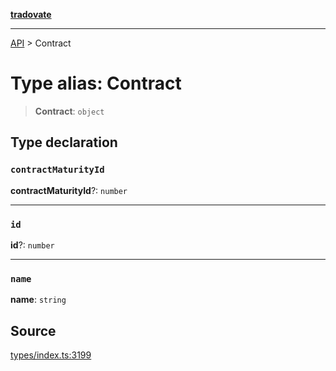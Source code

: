[**tradovate**](../README.md)

***

[API](../API.md) > Contract

# Type alias: Contract

> **Contract**: `object`

## Type declaration

### `contractMaturityId`

**contractMaturityId**?: `number`

***

### `id`

**id**?: `number`

***

### `name`

**name**: `string`

## Source

[types/index.ts:3199](https://github.com/cgilly2fast/tradovate-typescript/blob/b1caea5/src/types/index.ts#L3199)
